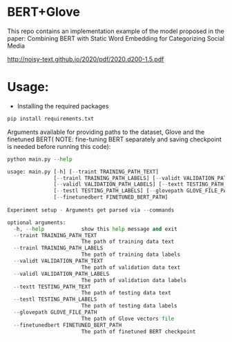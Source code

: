 # BERT+Glove
This repo contains an implementation example of the model proposed in the paper:  Combining BERT with Static Word Embedding for Categorizing Social Media 

http://noisy-text.github.io/2020/pdf/2020.d200-1.5.pdf


# Usage:
* Installing the required packages
``` python
pip install requirements.txt
``` 
Arguments available for providing paths to the dataset, Glove and the finetuned BERT( NOTE:  fine-tuning BERT separately and saving checkpoint is needed before running this code):
``` python
python main.py --help

usage: main.py [-h] [--traint TRAINING_PATH_TEXT]
               [--trainl TRAINING_PATH_LABELS] [--validt VALIDATION_PATH_TEXT]
               [--validl VALIDATION_PATH_LABELS] [--textt TESTING_PATH_TEXT]
               [--testl TESTING_PATH_LABELS] [--glovepath GLOVE_FILE_PATH]
               [--finetunedbert FINETUNED_BERT_PATH] 
               
Experiment setup - Arguments get parsed via --commands

optional arguments:
  -h, --help            show this help message and exit
  --traint TRAINING_PATH_TEXT
                        The path of training data text
  --trainl TRAINING_PATH_LABELS
                        The path of training data labels
  --validt VALIDATION_PATH_TEXT
                        The path of validation data text
  --validl VALIDATION_PATH_LABELS
                        The path of validation data labels
  --textt TESTING_PATH_TEXT
                        The path of testing data text
  --testl TESTING_PATH_LABELS
                        The path of testing data labels
  --glovepath GLOVE_FILE_PATH
                        The path of Glove vectors file
  --finetunedbert FINETUNED_BERT_PATH
                        The path of finetuned BERT checkpoint
``` 





